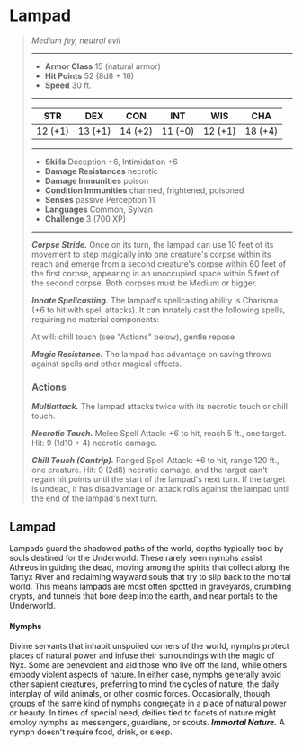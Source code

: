 # Lampad
>*Medium fey, neutral evil*
>___
>- **Armor Class** 15 (natural armor)
>- **Hit Points** 52 (8d8 + 16)
>- **Speed** 30 ft.
>___
>|STR|DEX|CON|INT|WIS|CHA|
>|:---:|:---:|:---:|:---:|:---:|:---:|
>|12 (+1)|13 (+1)|14 (+2)|11 (+0)|12 (+1)|18 (+4)|
>___
>- **Skills** Deception +6, Intimidation +6
>- **Damage Resistances** necrotic
>- **Damage Immunities** poison
>- **Condition Immunities** charmed, frightened, poisoned
>- **Senses** passive Perception 11
>- **Languages** Common, Sylvan
>- **Challenge** 3 (700 XP)
>___
>***Corpse Stride.*** Once on its turn, the lampad can use 10 feet of its movement to step magically into one creature's corpse within its reach and emerge from a second creature's corpse within 60 feet of the first corpse, appearing in an unoccupied space within 5 feet of the second corpse. Both corpses must be Medium or bigger.  
>
>***Innate Spellcasting.*** The lampad's spellcasting ability is Charisma (+6 to hit with spell attacks). It can innately cast the following spells, requiring no material components:  
>
>At will: chill touch (see "Actions" below), gentle repose  
>
>
>***Magic Resistance.*** The lampad has advantage on saving throws against spells and other magical effects.  
>
>### Actions
>***Multiattack.*** The lampad attacks twice with its necrotic touch or chill touch.  
>
>***Necrotic Touch.*** Melee Spell Attack: +6 to hit, reach 5 ft., one target. Hit: 9 (1d10 + 4) necrotic damage.  
>
>***Chill Touch (Cantrip).*** Ranged Spell Attack: +6 to hit, range 120 ft., one creature. Hit: 9 (2d8) necrotic damage, and the target can't regain hit points until the start of the lampad's next turn. If the target is undead, it has disadvantage on attack rolls against the lampad until the end of the lampad's next turn.
## Lampad
Lampads guard the shadowed paths of the world, depths typically trod by souls destined for the Underworld. These rarely seen nymphs assist Athreos in guiding the dead, moving among the spirits that collect along the Tartyx River and reclaiming wayward souls that try to slip back to the mortal world. This means lampads are most often spotted in graveyards, crumbling crypts, and tunnels that bore deep into the earth, and near portals to the Underworld.
#### Nymphs
Divine servants that inhabit unspoiled corners of the world, nymphs protect places of natural power and infuse their surroundings with the magic of Nyx. Some are benevolent and aid those who live off the land, while others embody violent aspects of nature. In either case, nymphs generally avoid other sapient creatures, preferring to mind the cycles of nature, the daily interplay of wild animals, or other cosmic forces. Occasionally, though, groups of the same kind of nymphs congregate in a place of natural power or beauty. In times of special need, deities tied to facets of nature might employ nymphs as messengers, guardians, or scouts.
***Immortal Nature.*** A nymph doesn't require food, drink, or sleep.